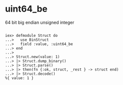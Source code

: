 # uint64_be

64 bit big endian unsigned integer

```

iex> defmodule Struct do
...>   use BinStruct
...>   field :value, :uint64_be
...> end
...>
...> Struct.new(value: 1)
...> |> Struct.dump_binary()
...> |> Struct.parse()
...> |> then(fn {:ok, struct, _rest } -> struct end)
...> |> Struct.decode()
%{ value: 1 }

```
